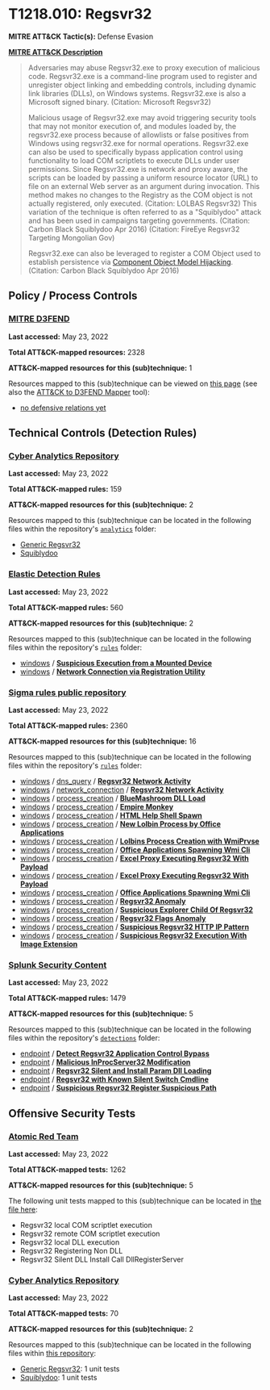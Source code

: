 # T1218.010: Regsvr32
**MITRE ATT&CK Tactic(s):** Defense Evasion

**[MITRE ATT&CK Description](https://attack.mitre.org/techniques/T1218/010)**
<blockquote>Adversaries may abuse Regsvr32.exe to proxy execution of malicious code. Regsvr32.exe is a command-line program used to register and unregister object linking and embedding controls, including dynamic link libraries (DLLs), on Windows systems. Regsvr32.exe is also a Microsoft signed binary. (Citation: Microsoft Regsvr32)

Malicious usage of Regsvr32.exe may avoid triggering security tools that may not monitor execution of, and modules loaded by, the regsvr32.exe process because of allowlists or false positives from Windows using regsvr32.exe for normal operations. Regsvr32.exe can also be used to specifically bypass application control using functionality to load COM scriptlets to execute DLLs under user permissions. Since Regsvr32.exe is network and proxy aware, the scripts can be loaded by passing a uniform resource locator (URL) to file on an external Web server as an argument during invocation. This method makes no changes to the Registry as the COM object is not actually registered, only executed. (Citation: LOLBAS Regsvr32) This variation of the technique is often referred to as a "Squiblydoo" attack and has been used in campaigns targeting governments. (Citation: Carbon Black Squiblydoo Apr 2016) (Citation: FireEye Regsvr32 Targeting Mongolian Gov)

Regsvr32.exe can also be leveraged to register a COM Object used to establish persistence via [Component Object Model Hijacking](https://attack.mitre.org/techniques/T1546/015). (Citation: Carbon Black Squiblydoo Apr 2016)</blockquote>

## Policy / Process Controls
### [MITRE D3FEND](https://d3fend.mitre.org/)
**Last accessed:** May 23, 2022

**Total ATT&CK-mapped resources:** 2328

**ATT&CK-mapped resources for this (sub)technique:** 1

Resources mapped to this (sub)technique can be viewed on [this page](https://d3fend.mitre.org/) (see also the [ATT&CK to D3FEND Mapper](https://d3fend.mitre.org/tools/attack-mapper) tool):

* [no defensive relations yet](https://d3fend.mitre.org/technique/d3f:nodefensiverelationsyet)

## Technical Controls (Detection Rules)
### [Cyber Analytics Repository](https://car.mitre.org)
**Last accessed:** May 23, 2022

**Total ATT&CK-mapped rules:** 159

**ATT&CK-mapped resources for this (sub)technique:** 2

Resources mapped to this (sub)technique can be located in the following files within the repository's <code>[analytics](https://github.com/mitre-attack/car/blob/master/analytics)</code> folder:

* [Generic Regsvr32](https://github.com/mitre-attack/car/tree/master/analytics/CAR-2019-04-002.yaml)
* [Squiblydoo](https://github.com/mitre-attack/car/tree/master/analytics/CAR-2019-04-003.yaml)

### [Elastic Detection Rules](https://github.com/elastic/detection-rules)
**Last accessed:** May 23, 2022

**Total ATT&CK-mapped rules:** 560

**ATT&CK-mapped resources for this (sub)technique:** 2

Resources mapped to this (sub)technique can be located in the following files within the repository's <code>[rules](https://github.com/elastic/detection-rules/tree/main/rules)</code> folder:

* [windows](https://github.com/elastic/detection-rules/tree/main/rules/windows/) / **[Suspicious Execution from a Mounted Device](https://github.com/elastic/detection-rules/blob/main/rules/windows/defense_evasion_suspicious_execution_from_mounted_device.toml)**
* [windows](https://github.com/elastic/detection-rules/tree/main/rules/windows/) / **[Network Connection via Registration Utility](https://github.com/elastic/detection-rules/blob/main/rules/windows/execution_register_server_program_connecting_to_the_internet.toml)**

### [Sigma rules public repository](https://github.com/SigmaHQ/sigma)
**Last accessed:** May 23, 2022

**Total ATT&CK-mapped rules:** 2360

**ATT&CK-mapped resources for this (sub)technique:** 16

Resources mapped to this (sub)technique can be located in the following files within the repository's <code>[rules](https://github.com/SigmaHQ/sigma/tree/master/rules)</code> folder:

* [windows](https://github.com/SigmaHQ/sigma/tree/master/rules/windows/) / [dns_query](https://github.com/SigmaHQ/sigma/tree/master/rules/windows/dns_query/) / **[Regsvr32 Network Activity](https://github.com/SigmaHQ/sigma/blob/master/rules/windows/dns_query/dns_query_win_regsvr32_network_activity.yml)**
* [windows](https://github.com/SigmaHQ/sigma/tree/master/rules/windows/) / [network_connection](https://github.com/SigmaHQ/sigma/tree/master/rules/windows/network_connection/) / **[Regsvr32 Network Activity](https://github.com/SigmaHQ/sigma/blob/master/rules/windows/network_connection/net_connection_win_regsvr32_network_activity.yml)**
* [windows](https://github.com/SigmaHQ/sigma/tree/master/rules/windows/) / [process_creation](https://github.com/SigmaHQ/sigma/tree/master/rules/windows/process_creation/) / **[BlueMashroom DLL Load](https://github.com/SigmaHQ/sigma/blob/master/rules/windows/process_creation/proc_creation_win_apt_bluemashroom.yml)**
* [windows](https://github.com/SigmaHQ/sigma/tree/master/rules/windows/) / [process_creation](https://github.com/SigmaHQ/sigma/tree/master/rules/windows/process_creation/) / **[Empire Monkey](https://github.com/SigmaHQ/sigma/blob/master/rules/windows/process_creation/proc_creation_win_apt_empiremonkey.yml)**
* [windows](https://github.com/SigmaHQ/sigma/tree/master/rules/windows/) / [process_creation](https://github.com/SigmaHQ/sigma/tree/master/rules/windows/process_creation/) / **[HTML Help Shell Spawn](https://github.com/SigmaHQ/sigma/blob/master/rules/windows/process_creation/proc_creation_win_html_help_spawn.yml)**
* [windows](https://github.com/SigmaHQ/sigma/tree/master/rules/windows/) / [process_creation](https://github.com/SigmaHQ/sigma/tree/master/rules/windows/process_creation/) / **[New Lolbin Process by Office Applications](https://github.com/SigmaHQ/sigma/blob/master/rules/windows/process_creation/proc_creation_win_lolbins_by_office_applications.yml)**
* [windows](https://github.com/SigmaHQ/sigma/tree/master/rules/windows/) / [process_creation](https://github.com/SigmaHQ/sigma/tree/master/rules/windows/process_creation/) / **[Lolbins Process Creation with WmiPrvse](https://github.com/SigmaHQ/sigma/blob/master/rules/windows/process_creation/proc_creation_win_lolbins_with_wmiprvse_parent_process.yml)**
* [windows](https://github.com/SigmaHQ/sigma/tree/master/rules/windows/) / [process_creation](https://github.com/SigmaHQ/sigma/tree/master/rules/windows/process_creation/) / **[Office Applications Spawning Wmi Cli](https://github.com/SigmaHQ/sigma/blob/master/rules/windows/process_creation/proc_creation_win_office_applications_spawning_wmi_commandline.yml)**
* [windows](https://github.com/SigmaHQ/sigma/tree/master/rules/windows/) / [process_creation](https://github.com/SigmaHQ/sigma/tree/master/rules/windows/process_creation/) / **[Excel Proxy Executing Regsvr32 With Payload](https://github.com/SigmaHQ/sigma/blob/master/rules/windows/process_creation/proc_creation_win_office_from_proxy_executing_regsvr32_payload.yml)**
* [windows](https://github.com/SigmaHQ/sigma/tree/master/rules/windows/) / [process_creation](https://github.com/SigmaHQ/sigma/tree/master/rules/windows/process_creation/) / **[Excel Proxy Executing Regsvr32 With Payload](https://github.com/SigmaHQ/sigma/blob/master/rules/windows/process_creation/proc_creation_win_office_from_proxy_executing_regsvr32_payload2.yml)**
* [windows](https://github.com/SigmaHQ/sigma/tree/master/rules/windows/) / [process_creation](https://github.com/SigmaHQ/sigma/tree/master/rules/windows/process_creation/) / **[Office Applications Spawning Wmi Cli](https://github.com/SigmaHQ/sigma/blob/master/rules/windows/process_creation/proc_creation_win_office_spawning_wmi_commandline.yml)**
* [windows](https://github.com/SigmaHQ/sigma/tree/master/rules/windows/) / [process_creation](https://github.com/SigmaHQ/sigma/tree/master/rules/windows/process_creation/) / **[Regsvr32 Anomaly](https://github.com/SigmaHQ/sigma/blob/master/rules/windows/process_creation/proc_creation_win_susp_regsvr32_anomalies.yml)**
* [windows](https://github.com/SigmaHQ/sigma/tree/master/rules/windows/) / [process_creation](https://github.com/SigmaHQ/sigma/tree/master/rules/windows/process_creation/) / **[Suspicious Explorer Child Of Regsvr32](https://github.com/SigmaHQ/sigma/blob/master/rules/windows/process_creation/proc_creation_win_susp_regsvr32_explorer.yml)**
* [windows](https://github.com/SigmaHQ/sigma/tree/master/rules/windows/) / [process_creation](https://github.com/SigmaHQ/sigma/tree/master/rules/windows/process_creation/) / **[Regsvr32 Flags Anomaly](https://github.com/SigmaHQ/sigma/blob/master/rules/windows/process_creation/proc_creation_win_susp_regsvr32_flags_anomaly.yml)**
* [windows](https://github.com/SigmaHQ/sigma/tree/master/rules/windows/) / [process_creation](https://github.com/SigmaHQ/sigma/tree/master/rules/windows/process_creation/) / **[Suspicious Regsvr32 HTTP IP Pattern](https://github.com/SigmaHQ/sigma/blob/master/rules/windows/process_creation/proc_creation_win_susp_regsvr32_http_pattern.yml)**
* [windows](https://github.com/SigmaHQ/sigma/tree/master/rules/windows/) / [process_creation](https://github.com/SigmaHQ/sigma/tree/master/rules/windows/process_creation/) / **[Suspicious Regsvr32 Execution With Image Extension](https://github.com/SigmaHQ/sigma/blob/master/rules/windows/process_creation/proc_creation_win_susp_regsvr32_image.yml)**

### [Splunk Security Content](https://github.com/splunk/security_content)
**Last accessed:** May 23, 2022

**Total ATT&CK-mapped rules:** 1479

**ATT&CK-mapped resources for this (sub)technique:** 5

Resources mapped to this (sub)technique can be located in the following files within the repository's <code>[detections](https://github.com/splunk/security_content/tree/develop/detections)</code> folder:

* [endpoint](https://github.com/splunk/security_content/tree/develop/detections/endpoint/) / **[Detect Regsvr32 Application Control Bypass](https://github.com/splunk/security_content/blob/develop/detections/endpoint/detect_regsvr32_application_control_bypass.yml)**
* [endpoint](https://github.com/splunk/security_content/tree/develop/detections/endpoint/) / **[Malicious InProcServer32 Modification](https://github.com/splunk/security_content/blob/develop/detections/endpoint/malicious_inprocserver32_modification.yml)**
* [endpoint](https://github.com/splunk/security_content/tree/develop/detections/endpoint/) / **[Regsvr32 Silent and Install Param Dll Loading](https://github.com/splunk/security_content/blob/develop/detections/endpoint/regsvr32_silent_and_install_param_dll_loading.yml)**
* [endpoint](https://github.com/splunk/security_content/tree/develop/detections/endpoint/) / **[Regsvr32 with Known Silent Switch Cmdline](https://github.com/splunk/security_content/blob/develop/detections/endpoint/regsvr32_with_known_silent_switch_cmdline.yml)**
* [endpoint](https://github.com/splunk/security_content/tree/develop/detections/endpoint/) / **[Suspicious Regsvr32 Register Suspicious Path](https://github.com/splunk/security_content/blob/develop/detections/endpoint/suspicious_regsvr32_register_suspicious_path.yml)**


## Offensive Security Tests
### [Atomic Red Team](https://github.com/redcanaryco/atomic-red-team)
**Last accessed:** May 23, 2022

**Total ATT&CK-mapped tests:** 1262

**ATT&CK-mapped resources for this (sub)technique:** 5

The following unit tests mapped to this (sub)technique can be located in [the file here](https://github.com/redcanaryco/atomic-red-team/tree/master/atomics/T1218.010/T1218.010.yaml):

* Regsvr32 local COM scriptlet execution
* Regsvr32 remote COM scriptlet execution
* Regsvr32 local DLL execution
* Regsvr32 Registering Non DLL
* Regsvr32 Silent DLL Install Call DllRegisterServer

### [Cyber Analytics Repository](https://car.mitre.org)
**Last accessed:** May 23, 2022

**Total ATT&CK-mapped tests:** 70

**ATT&CK-mapped resources for this (sub)technique:** 2

Resources mapped to this (sub)technique can be located in the following files within [this repository](https://github.com/mitre-attack/car/blob/master/analytics):

* [Generic Regsvr32](https://github.com/mitre-attack/car/tree/master/analytics/CAR-2019-04-002.yaml): 1 unit tests
* [Squiblydoo](https://github.com/mitre-attack/car/tree/master/analytics/CAR-2019-04-003.yaml): 1 unit tests

